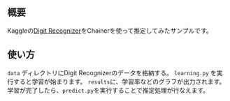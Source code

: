 ## 概要
Kaggleの[Digit Recognizer](https://www.kaggle.com/c/digit-recognizer)をChainerを使って推定してみたサンプルです。


## 使い方
`data` ディレクトリにDigit Recognizerのデータを格納する。 
`learning.py` を実行すると学習が始まります。
`results`に、学習率などのグラフが出力されます。
学習が完了したら、`predict.py`を実行することで推定処理が行なえます。 